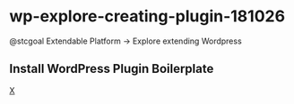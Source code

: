 # wp-explore-creating-plugin-181026

@stcgoal Extendable Platform -> Explore extending Wordpress

## Install WordPress Plugin Boilerplate

[X](http://x.guillaumeisabelle.com/xwpplugin181026/wp-admin/plugin-install.php)
